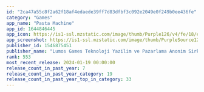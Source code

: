 ```yaml
---
id: "2ca47a55c8f2a62f18af4edaede39ff7d83dfbf3c092e2049e0f249b0ee436fe"
category: "Games"
app_name: "Pasta Machine"
app_id: 1644846445
app_icon: https://is1-ssl.mzstatic.com/image/thumb/Purple126/v4/fe/18/eb/fe18ebc3-2ea3-9eb7-6bf0-8e3394c8d987/AppIcon-1x_U007emarketing-0-7-0-85-220-0.png/1024x1024bb.png
app_screenshot: https://is1-ssl.mzstatic.com/image/thumb/PurpleSource126/v4/3d/69/c9/3d69c9e4-5f7a-7b67-aee7-d17ee64493f9/85e3fb56-888c-4b00-9756-007552afd05a_1242x2688_3.png/1242x2688bb.png
publisher_id: 1546875451
publisher_name: "Lumos Games Teknoloji Yazilim ve Pazarlama Anonim Sirketi"
rank: 553
most_recent_release: 2024-01-19 00:00:00
release_count_in_past_year: 7
release_count_in_past_year_category: 19
release_count_in_past_year_top_in_category: 33
---
```

